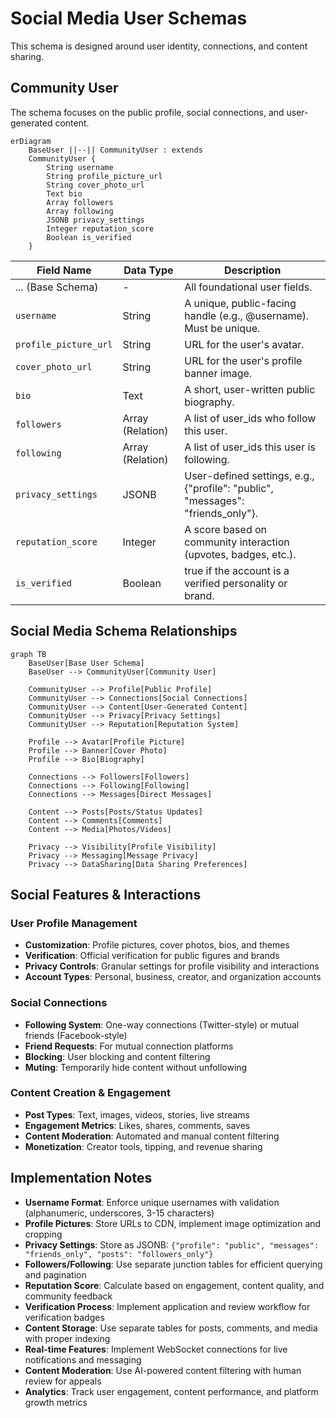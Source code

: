 # Social Media User Schemas

This schema is designed around user identity, connections, and content sharing.

## Community User

The schema focuses on the public profile, social connections, and user-generated content.

```mermaid
erDiagram
    BaseUser ||--|| CommunityUser : extends
    CommunityUser {
        String username
        String profile_picture_url
        String cover_photo_url
        Text bio
        Array followers
        Array following
        JSONB privacy_settings
        Integer reputation_score
        Boolean is_verified
    }
```

| Field Name | Data Type | Description |
|------------|-----------|-------------|
| ... (Base Schema) | - | All foundational user fields. |
| `username` | String | A unique, public-facing handle (e.g., @username). Must be unique. |
| `profile_picture_url` | String | URL for the user's avatar. |
| `cover_photo_url` | String | URL for the user's profile banner image. |
| `bio` | Text | A short, user-written public biography. |
| `followers` | Array (Relation) | A list of user_ids who follow this user. |
| `following` | Array (Relation) | A list of user_ids this user is following. |
| `privacy_settings` | JSONB | User-defined settings, e.g., {"profile": "public", "messages": "friends_only"}. |
| `reputation_score` | Integer | A score based on community interaction (upvotes, badges, etc.). |
| `is_verified` | Boolean | true if the account is a verified personality or brand. |

## Social Media Schema Relationships

```mermaid
graph TB
    BaseUser[Base User Schema]
    BaseUser --> CommunityUser[Community User]
    
    CommunityUser --> Profile[Public Profile]
    CommunityUser --> Connections[Social Connections]
    CommunityUser --> Content[User-Generated Content]
    CommunityUser --> Privacy[Privacy Settings]
    CommunityUser --> Reputation[Reputation System]
    
    Profile --> Avatar[Profile Picture]
    Profile --> Banner[Cover Photo]
    Profile --> Bio[Biography]
    
    Connections --> Followers[Followers]
    Connections --> Following[Following]
    Connections --> Messages[Direct Messages]
    
    Content --> Posts[Posts/Status Updates]
    Content --> Comments[Comments]
    Content --> Media[Photos/Videos]
    
    Privacy --> Visibility[Profile Visibility]
    Privacy --> Messaging[Message Privacy]
    Privacy --> DataSharing[Data Sharing Preferences]
```

## Social Features & Interactions

### User Profile Management
- **Customization**: Profile pictures, cover photos, bios, and themes
- **Verification**: Official verification for public figures and brands
- **Privacy Controls**: Granular settings for profile visibility and interactions
- **Account Types**: Personal, business, creator, and organization accounts

### Social Connections
- **Following System**: One-way connections (Twitter-style) or mutual friends (Facebook-style)
- **Friend Requests**: For mutual connection platforms
- **Blocking**: User blocking and content filtering
- **Muting**: Temporarily hide content without unfollowing

### Content Creation & Engagement
- **Post Types**: Text, images, videos, stories, live streams
- **Engagement Metrics**: Likes, shares, comments, saves
- **Content Moderation**: Automated and manual content filtering
- **Monetization**: Creator tools, tipping, and revenue sharing

## Implementation Notes

- **Username Format**: Enforce unique usernames with validation (alphanumeric, underscores, 3-15 characters)
- **Profile Pictures**: Store URLs to CDN, implement image optimization and cropping
- **Privacy Settings**: Store as JSONB: `{"profile": "public", "messages": "friends_only", "posts": "followers_only"}`
- **Followers/Following**: Use separate junction tables for efficient querying and pagination
- **Reputation Score**: Calculate based on engagement, content quality, and community feedback
- **Verification Process**: Implement application and review workflow for verification badges
- **Content Storage**: Use separate tables for posts, comments, and media with proper indexing
- **Real-time Features**: Implement WebSocket connections for live notifications and messaging
- **Content Moderation**: Use AI-powered content filtering with human review for appeals
- **Analytics**: Track user engagement, content performance, and platform growth metrics 